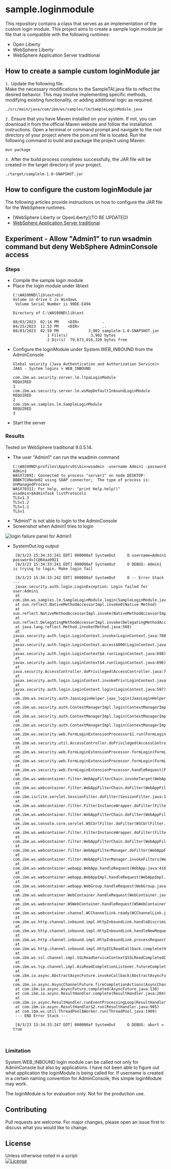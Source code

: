 # sample.loginmodule

This repository contains a class that serves as an implementation of the custom login module. This project aims to create a sample login module jar file that is compatible with the following runtimes:
- Open Liberty
- WebSphere Liberty
- WebSphere Application Server traditional 


## How to create a sample custom loginModule jar 

`1.` Update the following file.  
Make the necessary modifications to the SampleTAI.java file to reflect the desired behavior. This may involve implementing specific methods, modifying existing functionality, or adding additional logic as required. 
```
./src/main/java/com/ibm/ws/samples/lm/SampleLoginModule.java
```
`2.` Ensure that you have Maven installed on your system. If not, you can download it from the official Maven website and follow the installation instructions. Open a terminal or command prompt and navigate to the root directory of your project where the pom.xml file is located. Run the following command to build and package the project using Maven:
```
mvn package
```
`3.` After the build process completes successfully, the JAR file will be created in the target directory of your project.
```
./target/samplelm-1.0-SNAPSHOT.jar
```

## How to configure the custom loginModule jar 

The following articles provide instructions on how to configure the JAR file for the WebSphere runtimes. 

- [WebSphere Liberty or OpenLiberty](TO BE UPDATED)
- [WebSphere Application Server traditional](https://www.ibm.com/docs/en/was/8.5.5?topic=SSEQTP_8.5.5/com.ibm.websphere.nd.multiplatform.doc/ae/tsec_jaascustlogmod.htm) 

## Experiment - Allow "Admin1" to run wsadmin command but deny WebSphere AdminConsole access 

### Steps
- Compile the sample login module 
- Place the login module under lib\ext
    ```
    C:\WAS90ND\lib\ext>dir
    Volume in drive C is Windows
     Volume Serial Number is 90DE-E494

    Directory of C:\WAS90ND\lib\ext

    08/03/2023  02:14 PM    <DIR>          .
    04/25/2023  12:53 PM    <DIR>          ..
    08/03/2023  02:59 PM             3,902 samplelm-1.0-SNAPSHOT.jar
                   1 File(s)          3,902 bytes
                   2 Dir(s)  79,673,016,320 bytes free
    ```
- Configure the loginModule under System.WEB_INBOUND from the AdminConsole
    ```
    Global security (Java Authentication and Authorization Service)> JAAS - System logins > WEB_INBOUND 

    com.ibm.ws.security.server.lm.ltpaLoginModule
    REQUIRED  
    1  
    com.ibm.ws.security.server.lm.wsMapDefaultInboundLoginModule
    REQUIRED  
    2  
    com.ibm.ws.samples.lm.SampleLoginModule
    REQUIRED  
    3  
    ```
- Start the server

### Results

Tested on WebSphere traditional 9.0.5.14. 

- The user "Admin1" can run the wsadmin command
    ```
    C:\WAS90ND\profiles\AppSrv01\bin>wsadmin -username Admin1 -password Admin1
    WASX7209I: Connected to process "server1" on node DESKTOP-BBBKTCUNode02 using SOAP connector;  The type of process is: UnManagedProcess
    WASX7031I: For help, enter: "print Help.help()"
    wsadmin>$AdminTask listProtocols
    TLSv1.3
    TLSv1.2
    TLSv1.1
    TLSv1
    ```
- "Admin1" is not able to login to the AdminConsole
- Screenshot when Admin1 tries to login

 ![login failure panel for Admin1](./media/logoufailure.png)

- SystemOut.log output 
   ```
    [8/3/23 15:34:33:241 EDT] 000000af SystemOut     O username=Admin1 password=[C@64aa9921
    [8/3/23 15:34:33:241 EDT] 000000af SystemOut     O DEBUG: Admin1 is trying to login. Make login fail

    [8/3/23 15:34:33:242 EDT] 000000af SystemOut     O -- Error Stack ---
    javax.security.auth.login.LoginException: Login failed for user:Admin1
	at com.ibm.ws.samples.lm.SampleLoginModule.login(SampleLoginModule.java:58)
	at sun.reflect.NativeMethodAccessorImpl.invoke0(Native Method)
	at sun.reflect.NativeMethodAccessorImpl.invoke(NativeMethodAccessorImpl.java:90)
	at sun.reflect.DelegatingMethodAccessorImpl.invoke(DelegatingMethodAccessorImpl.java:55)
	at java.lang.reflect.Method.invoke(Method.java:508)
	at javax.security.auth.login.LoginContext.invoke(LoginContext.java:788)
	at javax.security.auth.login.LoginContext.access$000(LoginContext.java:196)
	at javax.security.auth.login.LoginContext$4.run(LoginContext.java:698)
	at javax.security.auth.login.LoginContext$4.run(LoginContext.java:696)
	at java.security.AccessController.doPrivileged(AccessController.java:747)
	at javax.security.auth.login.LoginContext.invokePriv(LoginContext.java:696)
	at javax.security.auth.login.LoginContext.login(LoginContext.java:597)
	at com.ibm.ws.security.auth.JaasLoginHelper.jaas_login(JaasLoginHelper.java:491)
	at com.ibm.ws.security.auth.ContextManagerImpl.login(ContextManagerImpl.java:4947)
	at com.ibm.ws.security.auth.ContextManagerImpl.login(ContextManagerImpl.java:4542)
	at com.ibm.ws.security.auth.ContextManagerImpl.login(ContextManagerImpl.java:4538)
	at com.ibm.ws.security.web.FormLoginExtensionProcessor$1.run(FormLoginExtensionProcessor.java:607)
	at com.ibm.ws.security.util.AccessController.doPrivileged(AccessController.java:118)
	at com.ibm.ws.security.web.FormLoginExtensionProcessor.formLogin(FormLoginExtensionProcessor.java:618)
	at com.ibm.ws.security.web.FormLoginExtensionProcessor.formLogin(FormLoginExtensionProcessor.java:260)
	at com.ibm.ws.security.web.FormLoginExtensionProcessor.handleRequest(FormLoginExtensionProcessor.java:238)
	at com.ibm.ws.webcontainer.filter.WebAppFilterChain.invokeTarget(WebAppFilterChain.java:143)
	at com.ibm.ws.webcontainer.filter.WebAppFilterChain.doFilter(WebAppFilterChain.java:96)
	at com.ibm.isclite.servlet.SessionFilter.doFilter(SessionFilter.java:112)
	at com.ibm.ws.webcontainer.filter.FilterInstanceWrapper.doFilter(FilterInstanceWrapper.java:197)
	at com.ibm.ws.webcontainer.filter.WebAppFilterChain.doFilter(WebAppFilterChain.java:90)
	at com.ibm.ws.console.core.servlet.WSCUrlFilter.doFilter(WSCUrlFilter.java:148)
	at com.ibm.ws.webcontainer.filter.FilterInstanceWrapper.doFilter(FilterInstanceWrapper.java:197)
	at com.ibm.ws.webcontainer.filter.WebAppFilterChain.doFilter(WebAppFilterChain.java:90)
	at com.ibm.ws.webcontainer.filter.WebAppFilterManager.doFilter(WebAppFilterManager.java:979)
	at com.ibm.ws.webcontainer.filter.WebAppFilterManager.invokeFilters(WebAppFilterManager.java:1119)
	at com.ibm.ws.webcontainer.webapp.WebApp.handleRequest(WebApp.java:4164)
	at com.ibm.ws.webcontainer.webapp.WebAppImpl.handleRequest(WebAppImpl.java:2210)
	at com.ibm.ws.webcontainer.webapp.WebGroup.handleRequest(WebGroup.java:304)
	at com.ibm.ws.webcontainer.WebContainer.handleRequest(WebContainer.java:1033)
	at com.ibm.ws.webcontainer.WSWebContainer.handleRequest(WSWebContainer.java:1817)
	at com.ibm.ws.webcontainer.channel.WCChannelLink.ready(WCChannelLink.java:382)
	at com.ibm.ws.http.channel.inbound.impl.HttpInboundLink.handleDiscrimination(HttpInboundLink.java:465)
	at com.ibm.ws.http.channel.inbound.impl.HttpInboundLink.handleNewRequest(HttpInboundLink.java:532)
	at com.ibm.ws.http.channel.inbound.impl.HttpInboundLink.processRequest(HttpInboundLink.java:318)
	at com.ibm.ws.http.channel.inbound.impl.HttpICLReadCallback.complete(HttpICLReadCallback.java:88)
	at com.ibm.ws.ssl.channel.impl.SSLReadServiceContext$SSLReadCompletedCallback.complete(SSLReadServiceContext.java:1833)
	at com.ibm.ws.tcp.channel.impl.AioReadCompletionListener.futureCompleted(AioReadCompletionListener.java:175)
	at com.ibm.io.async.AbstractAsyncFuture.invokeCallback(AbstractAsyncFuture.java:217)
	at com.ibm.io.async.AsyncChannelFuture.fireCompletionActions(AsyncChannelFuture.java:161)
	at com.ibm.io.async.AsyncFuture.completed(AsyncFuture.java:138)
	at com.ibm.io.async.ResultHandler.complete(ResultHandler.java:204)
	at com.ibm.io.async.ResultHandler.runEventProcessingLoop(ResultHandler.java:775)
	at com.ibm.io.async.ResultHandler$2.run(ResultHandler.java:905)
	at com.ibm.ws.util.ThreadPool$Worker.run(ThreadPool.java:1909)
    --- END Error Stack ---

    [8/3/23 15:34:33:247 EDT] 000000af SystemOut     O DEBUG: abort = true 



### Limitation

System.WEB_INBOUND login module can be called not only for AdminConsole but also by applications. I have not been able to figure out what application the loginModule is being called for. If username is created in a certain naming convention for AdminConsole, this simple loginModule may work. 

The loginModule is for evaluation only. Not for the production use. 

## Contributing 
Pull requests are welcome. For major changes, please open an issue first to discuss what you would like to change. 

## License
Unless otherwise noted in a script:<br/>
[![License](https://img.shields.io/badge/License-Apache_2.0-blue.svg)](https://www.apache.org/licenses/LICENSE-2.0)
